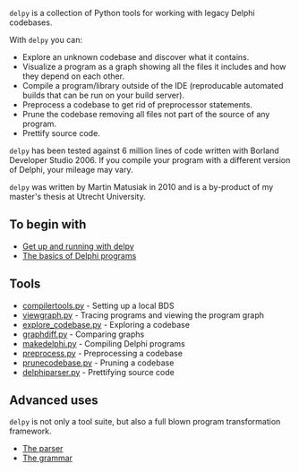 `delpy` is a collection of Python tools for working with legacy Delphi
codebases.

With `delpy` you can:

* Explore an unknown codebase and discover what it contains.
* Visualize a program as a graph showing all the files it includes and how
  they depend on each other.
* Compile a program/library outside of the IDE (reproducable automated builds 
that can be run on your build server).
* Preprocess a codebase to get rid of preprocessor statements.
* Prune the codebase removing all files not part of the source of any program.
* Prettify source code.

`delpy` has been tested against 6 million lines of code written with Borland Developer
Studio 2006. If you compile your program with a different version of
Delphi, your mileage may vary.

`delpy` was written by Martin Matusiak in 2010 and is a by-product of my
master's thesis at Utrecht University.


## To begin with

* [Get up and running with delpy](up_and_running.html)
* [The basics of Delphi programs](program_basics.html)

## Tools

* [compilertools.py](compilertools.html) - Setting up a local BDS
* [viewgraph.py](viewgraph.html) - Tracing programs and viewing the program graph
* [explore_codebase.py](explore_codebase.html) - Exploring a codebase
* [graphdiff.py](graphdiff.html) - Comparing graphs
* [makedelphi.py](makedelphi.html) - Compiling Delphi programs
* [preprocess.py](preprocess.html) - Preprocessing a codebase
* [prunecodebase.py](prunecodebase.html) - Pruning a codebase
* [delphiparser.py](delphiparser.html) - Prettifying source code

## Advanced uses

`delpy` is not only a tool suite, but also a full blown program transformation
framework.

* [The parser](parser.html)
* [The grammar](grammar.html)
